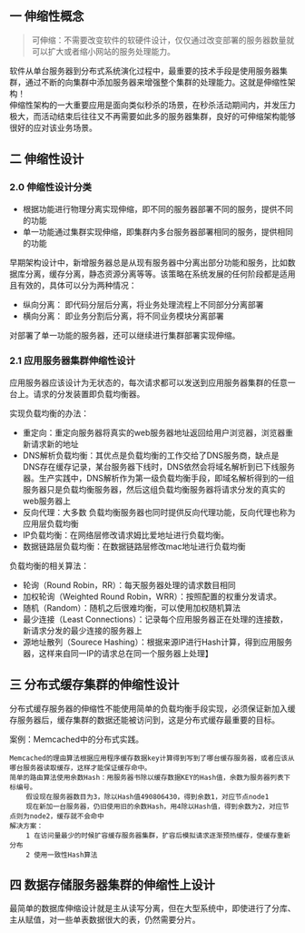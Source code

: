 ## 一 伸缩性概念

> 可伸缩：不需要改变软件的软硬件设计，仅仅通过改变部署的服务器数量就可以扩大或者缩小网站的服务处理能力。 

软件从单台服务器到分布式系统演化过程中，最重要的技术手段是使用服务器集群，通过不断的向集群中添加服务器来增强整个集群的处理能力。这就是伸缩性架构！  
伸缩性架构的一大重要应用是面向类似秒杀的场景，在秒杀活动期间内，并发压力极大，而活动结束后往往又不再需要如此多的服务器集群，良好的可伸缩架构能够很好的应对该业务场景。  

## 二 伸缩性设计

### 2.0 伸缩性设计分类

- 根据功能进行物理分离实现伸缩，即不同的服务器部署不同的服务，提供不同的功能
- 单一功能通过集群实现伸缩，即集群内多台服务器部署相同的服务，提供相同的功能

早期架构设计中，新增服务器总是从现有服务器中分离出部分功能和服务，比如数据库分离，缓存分离，静态资源分离等等。该策略在系统发展的任何阶段都是适用且有效的，具体可以分为两种情况：
- 纵向分离： 即代码分层后分离，将业务处理流程上不同部分分离部署
- 横向分离： 即业务分割后分离，将不同业务模块分离部署

对部署了单一功能的服务器，还可以继续进行集群部署实现伸缩。

### 2.1 应用服务器集群伸缩性设计

应用服务器应该设计为无状态的，每次请求都可以发送到应用服务器集群的任意一台上。请求的分发装置即负载均衡器。  

实现负载均衡的办法：
- 重定向：重定向服务器将真实的web服务器地址返回给用户浏览器，浏览器重新请求新的地址
- DNS解析负载均衡：其优点是负载均衡的工作交给了DNS服务商，缺点是DNS存在缓存记录，某台服务器下线时，DNS依然会将域名解析到已下线服务器。生产实践中，DNS解析作为第一级负载均衡手段，即域名解析得到的一组服务器只是负载均衡服务器，然后这组负载均衡服务器将请求分发的真实的web服务器上
- 反向代理：大多数 负载均衡服务器也同时提供反向代理功能，反向代理也称为应用层负载均衡
- IP负载均衡：在网络层修改请求姆比爱地址进行负载均衡。
- 数据链路层负载均衡：在数据链路层修改mac地址进行负载均衡

负载均衡的相关算法：
- 轮询（Round Robin，RR）：每天服务器处理的请求数目相同
- 加权轮询（Weighted Round Robin，WRR）：按照配置的权重分发请求。
- 随机（Random）：随机之后很难均衡，可以使用加权随机算法
- 最少连接（Least Connections）：记录每个应用服务器正在处理的连接数，新请求分发的最少连接的服务器上
- 源地址散列（Sourece Hashing）：根据来源IP进行Hash计算，得到应用服务器，这样来自同一IP的请求总在同一个服务器上处理】

## 三 分布式缓存集群的伸缩性设计

分布式缓存服务器的伸缩性不能使用简单的负载均衡手段实现，必须保证新加入缓存服务器后，缓存集群的数据还能被访问到，这是分布式缓存最重要的目标。  

案例：Memcached中的分布式实践。  
```
Memcached的理由算法根据应用程序缓存数据key计算得到写到了哪台缓存服务器，或者应该从哪台服务器读取缓存，这样才能保证缓存命中。
简单的路由算法使用余数Hash：用服务器书除以缓存数据KEY的Hash值，余数为服务器列表下标编号。
    假设现在服务器数目为3，除以Hash值490806430，得到余数1，对应节点node1
    现在新加一台服务器，仍旧使用旧的余数Hash，用4除以Hash值，得到余数为2，对应节点则为node2，缓存就不会命中
解决方案：
    1 在访问量最少的时候扩容缓存服务器集群，扩容后模拟请求逐渐预热缓存，使缓存重新分布
    2 使用一致性Hash算法
```

## 四 数据存储服务器集群的伸缩性上设计

最简单的数据库伸缩设计就是主从读写分离，但在大型系统中，即使进行了分库、主从赋值，对一些单表数据很大的表，仍然需要分片。  
